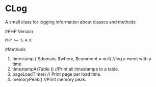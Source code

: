 # CLog
A small class for logging information about classes and methods

#PHP Version
<pre><code>PHP >= 5.4.0</code></pre>

#Methods

1. timestamp ( $domain, $where, $comment = null) //log a event with a time.
2. timestampAsTable () //Print all timestamps to a table.
3. pageLoadTime() // Print page per load time.
4. memoryPeak() //Print memory peak.
